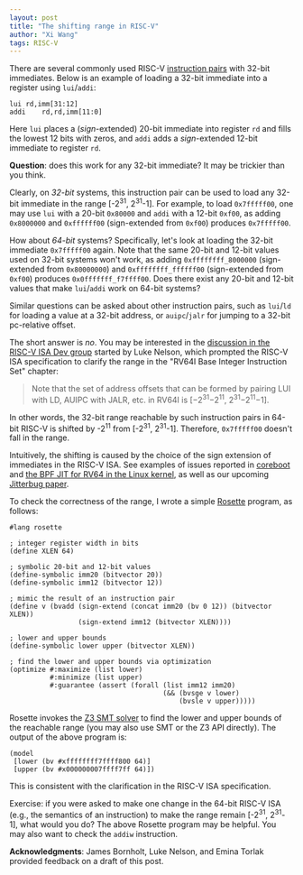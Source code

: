 ```yaml
---
layout: post
title: "The shifting range in RISC-V"
author: "Xi Wang"
tags: RISC-V
---
```


There are several commonly used RISC-V
[instruction pairs](https://arxiv.org/pdf/1607.02318.pdf)
with 32-bit immediates.
Below is an example of loading a 32-bit immediate
into a register using `lui`/`addi`:
```
lui	rd,imm[31:12]
addi	rd,rd,imm[11:0]
```
Here `lui` places
a (_sign_-extended) 20-bit immediate into register `rd`
and fills the lowest 12 bits with zeros,
and `addi` adds a _sign_-extended 12-bit immediate
to register `rd`.

**Question**: does this work for any 32-bit immediate?
It may be trickier than you think.

Clearly, on _32-bit_ systems,
this instruction pair can be used to load any 32-bit immediate
in the range [-2<sup>31</sup>, 2<sup>31</sup>-1].
For example,
to load `0x7fffff00`,
one may use `lui` with a 20-bit `0x80000` and
`addi` with a 12-bit `0xf00`,
as adding `0x8000000` and `0xffffff00` (sign-extended from `0xf00`) produces `0x7fffff00`.

How about _64-bit_ systems?
Specifically,
let's look at loading the 32-bit immediate `0x7fffff00` again.
Note that the same 20-bit and 12-bit values used on 32-bit systems won't work,
as adding `0xffffffff_8000000` (sign-extended from `0x80000000`) and
`0xffffffff_ffffff00` (sign-extended from `0xf00`) produces `0x0fffffff_f7ffff00`.
Does there exist any 20-bit and 12-bit values
that make `lui`/`addi` work on 64-bit systems?

Similar questions can be asked about other instruction pairs,
such as `lui`/`ld` for loading a value at a 32-bit address,
or `auipc`/`jalr` for jumping to a 32-bit pc-relative offset.

The short answer is _no_.
You may be interested in
the [discussion in the RISC-V ISA Dev group](https://groups.google.com/a/groups.riscv.org/forum/#!topic/isa-dev/bwWFhBnnZFQ) started by Luke Nelson,
which prompted the RISC-V ISA specification to clarify the range
in the "RV64I Base Integer Instruction Set" chapter:

> Note that the set of address offsets that can be formed by pairing
> LUI with LD, AUIPC with JALR, etc. in RV64I is
> [−2<sup>31</sup>−2<sup>11</sup>, 2<sup>31</sup>−2<sup>11</sup>−1].

In other words,
the 32-bit range reachable by such instruction pairs
in 64-bit RISC-V is shifted by -2<sup>11</sup>
from [-2<sup>31</sup>, 2<sup>31</sup>-1].
Therefore, `0x7fffff00` doesn't fall in the range.

Intuitively, the shifting is caused by the choice of the
sign extension of immediates in the RISC-V ISA.
See examples of issues
reported in [coreboot](https://blogs.coreboot.org/blog/2016/06/13/gsoc-better-risc-v-support-week-3/)
and [the BPF JIT for RV64 in the Linux kernel](https://git.kernel.org/pub/scm/linux/kernel/git/torvalds/linux.git/commit/?id=489553dd13a88d8a882db10622ba8b9b58582ce4),
as well as our upcoming [Jitterbug paper](https://unsat.cs.washington.edu/papers/#nelson:jitterbug).

To check the correctness of the range,
I wrote a simple [Rosette](https://emina.github.io/rosette/) program,
as follows:

```racket
#lang rosette

; integer register width in bits
(define XLEN 64)

; symbolic 20-bit and 12-bit values
(define-symbolic imm20 (bitvector 20))
(define-symbolic imm12 (bitvector 12))

; mimic the result of an instruction pair
(define v (bvadd (sign-extend (concat imm20 (bv 0 12)) (bitvector XLEN))
                 (sign-extend imm12 (bitvector XLEN))))

; lower and upper bounds
(define-symbolic lower upper (bitvector XLEN))

; find the lower and upper bounds via optimization
(optimize #:maximize (list lower)
          #:minimize (list upper)
          #:guarantee (assert (forall (list imm12 imm20)
                                      (&& (bvsge v lower)
                                          (bvsle v upper)))))
```

Rosette invokes the [Z3 SMT solver](https://rise4fun.com/Z3/tutorial/optimization)
to find the lower and upper bounds of the reachable range
(you may also use SMT or the Z3 API directly).
The output of the above program is:

```
(model
 [lower (bv #xffffffff7ffff800 64)]
 [upper (bv #x000000007ffff7ff 64)])
```

This is consistent with the clarification in the RISC-V ISA specification.

Exercise:
if you were asked to make one change in the 64-bit RISC-V ISA
(e.g., the semantics of an instruction)
to make the range remain
[-2<sup>31</sup>, 2<sup>31</sup>-1],
what would you do?
The above Rosette program may be helpful.
You may also want to check the `addiw` instruction.

**Acknowledgments**: James Bornholt, Luke Nelson, and Emina Torlak
provided feedback on a draft of this post.
